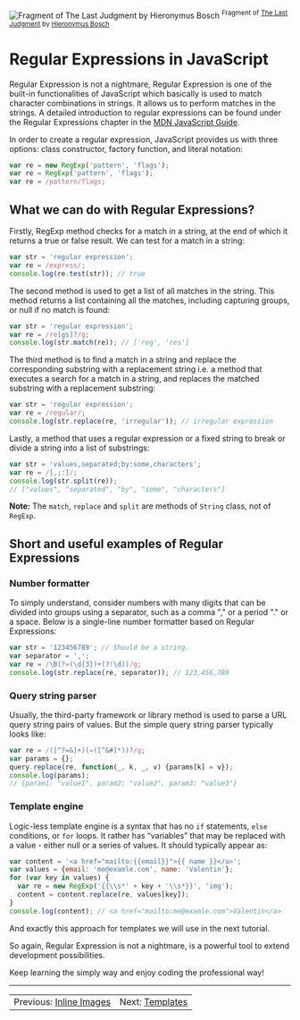 ![Fragment of The Last Judgment by Hieronymus Bosch](https://upload.wikimedia.org/wikipedia/commons/d/da/Last_Judgement.jpg)
<sup>Fragment of [The Last Judgment](https://en.wikipedia.org/wiki/The_Last_Judgment_(Bosch_triptych_fragment)) by [Hieronymus Bosch](https://en.wikipedia.org/wiki/Hieronymus_Bosch)</sup>

# Regular Expressions in JavaScript

Regular Expression is not a nightmare, Regular Expression is one of the built-in functionalities of JavaScript which basically is used to match character combinations in strings.
It allows us to perform matches in the strings.
A detailed introduction to regular expressions can be found under the Regular Expressions chapter in the [MDN JavaScript Guide](https://developer.mozilla.org/en-US/docs/Web/JavaScript/Guide/Regular_Expressions).

In order to create a regular expression, JavaScript provides us with three options: class constructor, factory function, and literal notation:

```javascript
var re = new RegExp('pattern', 'flags');
var re = RegExp('pattern', 'flags');
var re = /pattern/flags;
````

## What we can do with Regular Expressions?

Firstly, RegExp method checks for a match in a string, at the end of which it returns a true or false result.
We can test for a match in a string:

```javascript
var str = 'regular expression';
var re = /express/;
console.log(re.test(str)); // true
```

The second method is used to get a list of all matches in the string.
This method returns a list containing all the matches, including capturing groups, or null if no match is found:

```javascript
var str = 'regular expression';
var re = /re[gs]?/g;
console.log(str.match(re)); // ['reg', 'res']
```

The third method is to find a match in a string and replace the corresponding substring with a replacement string i.e. a method that executes a search for a match in a string, and replaces the matched substring with a replacement substring:

```javascript
var str = 'regular expression';
var re = /regular/;
console.log(str.replace(re, 'irregular')); // irregular expression
```

Lastly, a method that uses a regular expression or a fixed string to break or divide a string into a list of substrings:

```javascript
var str = 'values,separated;by:some,characters';
var re = /[,;:]/;
console.log(str.split(re));
// ["values", "separated", "by", "some", "characters"]
```

**Note:** The `match`, `replace` and `split` are methods of `String` class, not of `RegExp`.

## Short and useful examples of Regular Expressions

### Number formatter

To simply understand, consider numbers with many digits that can be divided into groups using a separator, such as a comma "," or a period "." or a space.
Below is a single-line number formatter based on Regular Expressions:

```javascript
var str = '123456789'; // Should be a string.
var separator = ',';
var re = /\B(?=(\d{3})+(?!\d))/g;
console.log(str.replace(re, separator)); // 123,456,789
```

### Query string parser

Usually, the third-party framework or library method is used to parse a URL query string pairs of values.
But the simple query string parser typically looks like:

```javascript
var re = /([^?=&]+)(=([^&#]*))?/g;
var params = {};
query.replace(re, function(_, k, _, v) {params[k] = v});
console.log(params);
// {param1: "value1", param2: "value2", param3: "value3"}
```

### Template engine
Logic-less template engine is a syntax that has no `if` statements, `else` conditions, or `for` loops.
It rather has “variables” that may be replaced with a value - either null or a series of values.
It should typically appear as:

```javascript
var content = '<a href="mailto:{{email}}">{{ name }}</a>';
var values = {email: 'me@examle.com', name: 'Valentin'};
for (var key in values) {
  var re = new RegExp('{{\\s*' + key + '\\s*}}', 'img');
  content = content.replace(re, values[key]);
}
console.log(content); // <a href="mailto:me@examle.com">Valentin</a>
```

And exactly this approach for templates we will use in the next tutorial.

So again, Regular Expression is not a nightmare, is a powerful tool to extend development possibilities.

Keep learning the simply way and enjoy coding the professional way!

---

<table width="100%">
<tr>
<td>Previous: <a href="../04-images">Inline Images</a></td>
<td align="right">Next: <a href="../06-templates">Templates</a></td>
</tr>
</table>
